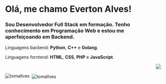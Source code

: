 <h1 align="left">Olá, me chamo Everton Alves!</h1>
<h3 align="left">Sou Desenvolvedor Full Stack em formação. Tenho conhecimento em Programação Web e estou me aperfeiçoando em Backend.</h3>

<div>
  <p align="left">
    Linguagens backend: <strong>Python</strong>, <strong>C++</strong> e <strong>Golang</strong>.
  </p>
  <p aling="left">
    Linguagens forntend: <strong>HTML</strong>, <strong>CSS</strong>, <strong>PHP</strong> e <strong>JavaScript</strong>.
  </p>
</div>

<p align="right">
  <a align="right" href="https://www.linkedin.com/in/stephanie-augusta-lopes-cardoso/" alt="Linkedin">
    <img src="https://img.shields.io/badge/-Linkedin-8A65B5?style=for-the-badge&logo=Linkedin&logoColor=FFFFFF&link=https://www.linkedin.com/in/stephanie-augusta-lopes-cardoso/"/>
  </a>
</p>
<p><img align="left" src="https://github-readme-stats.vercel.app/api/top-langs?username=tomallves&show_icons=true&locale=en&layout=compact" alt="tomallves" /></p>
<p>&nbsp;<img align="center" src="https://github-readme-stats.vercel.app/api?username=tomallves&show_icons=true&locale=en" alt="tomallves" /></p>
